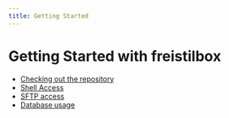 ```yaml
---
title: Getting Started
---
```


Getting Started with freistilbox
================================

* [Checking out the repository](checkout/)
* [Shell Access](shell/)
* [SFTP access](sftp/)
* [Database usage](database/)
